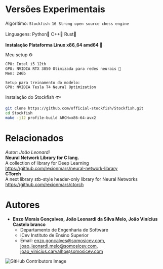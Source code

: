 # Versões Experimentais

Algoritimo: `Stockfish 16 Strong open source chess engine`<br><br>
Linguagens: Python🐍 C++🦞 Rust🦀<br><br>
**Instalação Plataforma Linux x86_64 amd64 🐧**

Meu setup ⚙️<br>
```sh
CPU: Intel i5 12th
GPU: NVIDIA RTX 3050 Otimizada para redes neurais 🧠
Mem: 24Gb

Setup para treinamento do modelo:
GPU: NVIDIA Tesla T4 Neural Optimization
```
Instalação do Stockfish 🐟
```sh
git clone https://github.com/official-stockfish/Stockfish.git
cd Stockfish
make -j12 profile-build ARCH=x86-64-avx2
```

# Relacionados
*Autor: João Leonardi*
<br>**Neural Network Library for C lang.**<br>
A collection of library for Deep Learning
https://github.com/rexionmars/neural-network-library
<br>**CTorch**<br>
A next library stb-style header-only library for Neural Networks
https://github.com/rexionmars/ctorch

# Autores

- **Enzo Morais Gonçalves, João Leonardi da Silva Melo, João Vinícius Castelo branco**
  - Departamento de Engenharia de Software
  - iCev Instituto de Ensino Superior
  - Email: enzo.goncalves@somosicev.com, joao_leonardi.melo@somosicev.com, joao_vinicius.carvalho@somosicev.com

![GitHub Contributors Image](https://contrib.rocks/image?repo=rexionmars/ai.challenger)
